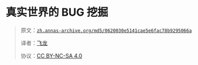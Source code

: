 # 真实世界的 BUG 挖掘

> 原文：[`zh.annas-archive.org/md5/0620030e5141cae5e6fac78b9295066a`](https://zh.annas-archive.org/md5/0620030e5141cae5e6fac78b9295066a)
> 
> 译者：[飞龙](https://github.com/wizardforcel)
> 
> 协议：[CC BY-NC-SA 4.0](http://creativecommons.org/licenses/by-nc-sa/4.0/)